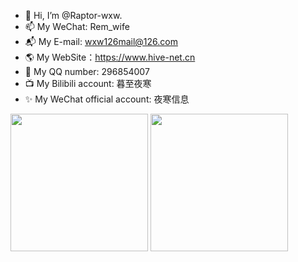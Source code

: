 - 👋 Hi, I’m @Raptor-wxw.
- 📫 My WeChat: Rem_wife
- 📬 My E-mail: wxw126mail@126.com
- 🌎 My WebSite：https://www.hive-net.cn
- 🐧 My QQ number: 296854007
- 📺 My Bilibili account: 暮至夜寒
- ✨ My WeChat official account: 夜寒信息

<img
  src="https://github-profile-summary-cards.vercel.app/api/cards/stats?username=Raptor-wxw&theme=github_dark"
  style="display: inline; width: 220px"
/>
<img
  src="https://github-profile-summary-cards.vercel.app/api/cards/productive-time?username=Raptor-wxw&theme=github_dark"
  style="display: inline; width: 220px"
/>
